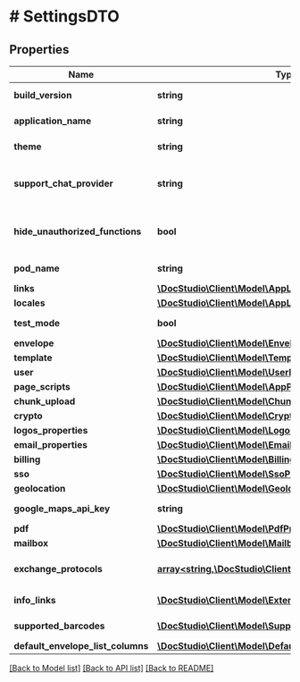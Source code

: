 # # SettingsDTO

## Properties

Name | Type | Description | Notes
------------ | ------------- | ------------- | -------------
**build_version** | **string** | The version of the build | [optional]
**application_name** | **string** | The name of the platform | [optional]
**theme** | **string** | The name of the UI theme | [optional]
**support_chat_provider** | **string** | Support live chat provider name | [optional]
**hide_unauthorized_functions** | **bool** | Hide or disable unauthorized functions | [optional]
**pod_name** | **string** | Kubernetes Pod Name | [optional]
**links** | [**\DocStudio\Client\Model\AppLinks**](AppLinks.md) |  | [optional]
**locales** | [**\DocStudio\Client\Model\AppLocales**](AppLocales.md) |  | [optional]
**test_mode** | **bool** | Is Test Mode enabled? | [optional]
**envelope** | [**\DocStudio\Client\Model\EnvelopeRestrictions**](EnvelopeRestrictions.md) |  | [optional]
**template** | [**\DocStudio\Client\Model\TemplateRestriction**](TemplateRestriction.md) |  | [optional]
**user** | [**\DocStudio\Client\Model\UserProperties**](UserProperties.md) |  | [optional]
**page_scripts** | [**\DocStudio\Client\Model\AppPageScripts**](AppPageScripts.md) |  | [optional]
**chunk_upload** | [**\DocStudio\Client\Model\ChunkUploadProps**](ChunkUploadProps.md) |  | [optional]
**crypto** | [**\DocStudio\Client\Model\CryptoProperties**](CryptoProperties.md) |  | [optional]
**logos_properties** | [**\DocStudio\Client\Model\LogosProperties**](LogosProperties.md) |  | [optional]
**email_properties** | [**\DocStudio\Client\Model\EmailProperties**](EmailProperties.md) |  | [optional]
**billing** | [**\DocStudio\Client\Model\BillingProperties**](BillingProperties.md) |  | [optional]
**sso** | [**\DocStudio\Client\Model\SsoProperties**](SsoProperties.md) |  | [optional]
**geolocation** | [**\DocStudio\Client\Model\GeolocationProperties**](GeolocationProperties.md) |  | [optional]
**google_maps_api_key** | **string** | Google maps api key | [optional]
**pdf** | [**\DocStudio\Client\Model\PdfPropertiesDTO**](PdfPropertiesDTO.md) |  | [optional]
**mailbox** | [**\DocStudio\Client\Model\MailboxProperties**](MailboxProperties.md) |  | [optional]
**exchange_protocols** | [**array<string,\DocStudio\Client\Model\ExchangeProps>**](ExchangeProps.md) | Available exchange protocols | [optional]
**info_links** | [**\DocStudio\Client\Model\ExternalLinkShortResponseDTO[]**](ExternalLinkShortResponseDTO.md) | Info menu links | [optional]
**supported_barcodes** | [**\DocStudio\Client\Model\SupportedBarcodeDTO[]**](SupportedBarcodeDTO.md) | Supported barcodes | [optional]
**default_envelope_list_columns** | [**\DocStudio\Client\Model\DefaultEnvelopeListColumns**](DefaultEnvelopeListColumns.md) |  | [optional]

[[Back to Model list]](../../README.md#models) [[Back to API list]](../../README.md#endpoints) [[Back to README]](../../README.md)
